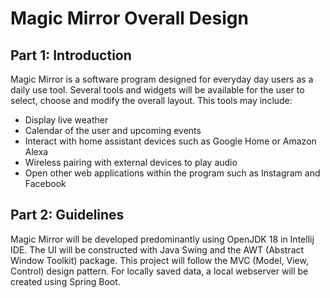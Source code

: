 # Magic Mirror Overall Design


## Part 1: Introduction

Magic Mirror is a software program designed for everyday day users as a daily use tool. 
Several tools and widgets will be available for the user to select, choose and modify the overall layout.
This tools may include:

- Display live weather
- Calendar of the user and upcoming events
- Interact with home assistant devices such as Google Home or Amazon Alexa
- Wireless pairing with external devices to play audio
- Open other web applications within the program such as Instagram and Facebook


## Part 2: Guidelines

Magic Mirror will be developed predominantly using OpenJDK 18 in Intellij IDE. The UI will be constructed
with Java Swing and the AWT (Abstract Window Toolkit) package. This project will follow the MVC
(Model, View, Control) design pattern. For locally saved data, a local webserver will be created using 
Spring Boot. 